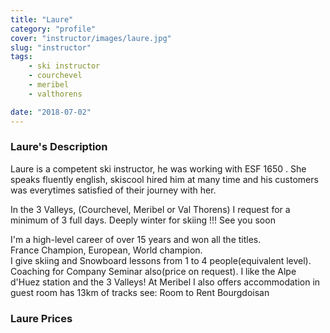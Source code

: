 ```yaml
---
title: "Laure"
category: "profile"
cover: "instructor/images/laure.jpg"
slug: "instructor"
tags:
    - ski instructor
    - courchevel
    - meribel
    - valthorens

date: "2018-07-02"
---
```


### Laure's Description
Laure is a competent ski instructor, he was working with ESF 1650 . She speaks fluently english, skiscool hired him at many time and his customers was everytimes satisfied of their journey with her.

In the 3 Valleys, (Courchevel, Meribel or Val Thorens) I request for a minimum of 3 full days.
Deeply winter for skiing !!!
See you soon

I'm a high-level career of over 15 years and won all the titles.  
France Champion, European, World champion.  
I give skiing and Snowboard lessons from 1 to 4 people(equivalent level).   
Coaching for Company Seminar also(price on request). I like the Alpe d'Huez station and the 3 Valleys!
At Meribel I also offers accommodation in guest room has 13km of tracks see: Room to Rent Bourgdoisan

 
### Laure Prices
